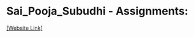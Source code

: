 # Sai_Pooja_Subudhi - Assignments:
[[Website Link]](https://nift-web-design.github.io/Sai_Pooja_Subudhi/Assignment_2)
